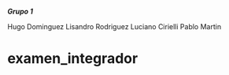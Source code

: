 ***Grupo 1***

Hugo Dominguez
Lisandro Rodriguez
Luciano Cirielli 
Pablo Martin

# examen_integrador
